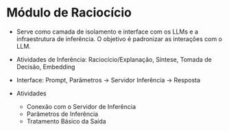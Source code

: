 # Módulo de Raciocício

- Serve como camada de isolamento e interface com os LLMs e a infraestrutura de inferência. O objetivo é padronizar as interações com o LLM.
- Atividades de Inferência: Raciocício/Explanação, Síntese, Tomada de Decisão, Embedding

- Interface: Prompt, Parâmetros -> Servidor Inferência -> Resposta

- Atividades
  - Conexão com o Servidor de Inferência
  - Parâmetros de Inferência
  - Tratamento Básico da Saída

